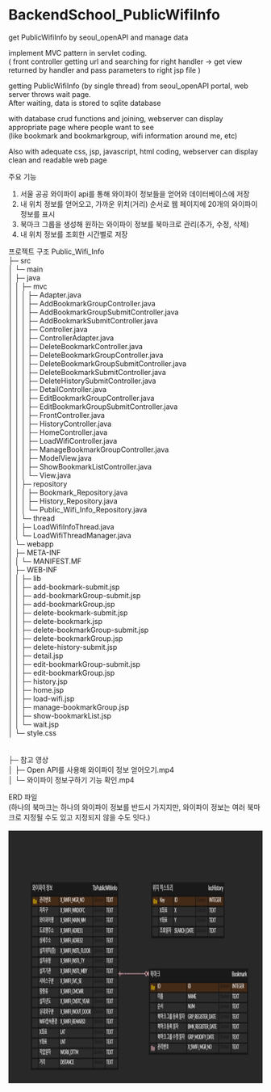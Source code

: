 # BackendSchool_PublicWifiInfo
  get PublicWifiInfo by seoul_openAPI and manage data

implement MVC pattern in servlet coding. <br>
( front controller getting url and searching for right handler ->
                   get view returned by handler and pass parameters to right jsp file )

getting PublicWifiInfo (by single thread) from seoul_openAPI portal, web server throws wait page. <br>
After waiting, data is stored to sqlite database

with database crud functions and joining, webserver can display appropriate page where people want to see <br>
(like bookmark and bookmarkgroup, wifi information around me, etc)

Also with adequate css, jsp, javascript, html coding, webserver can display clean and readable web page 

주요 기능
1. 서울 공공 와이파이 api를 통해 와이파이 정보들을 얻어와 데이터베이스에 저장
2. 내 위치 정보를 얻어오고, 가까운 위치(거리) 순서로 웹 페이지에 20개의 와이파이 정보를 표시
3. 북마크 그룹을 생성해 원하는 와이파이 정보를 북마크로 관리(추가, 수정, 삭제)
4. 내 위치 정보를 조회한 시간별로 저장

프로젝트 구조
Public_Wifi_Info                                                                                 
├─ src                                                   
│  └─ main                                               
│     ├─ java                                            
│     │  ├─ mvc                                          
│     │  │  ├─ Adapter.java                              
│     │  │  ├─ AddBookmarkGroupController.java           
│     │  │  ├─ AddBookmarkGroupSubmitController.java     
│     │  │  ├─ AddBookmarkSubmitController.java          
│     │  │  ├─ Controller.java                           
│     │  │  ├─ ControllerAdapter.java                    
│     │  │  ├─ DeleteBookmarkController.java             
│     │  │  ├─ DeleteBookmarkGroupController.java        
│     │  │  ├─ DeleteBookmarkGroupSubmitController.java  
│     │  │  ├─ DeleteBookmarkSubmitController.java       
│     │  │  ├─ DeleteHistorySubmitController.java        
│     │  │  ├─ DetailController.java                     
│     │  │  ├─ EditBookmarkGroupController.java          
│     │  │  ├─ EditBookmarkGroupSubmitController.java    
│     │  │  ├─ FrontController.java                      
│     │  │  ├─ HistoryController.java                    
│     │  │  ├─ HomeController.java                       
│     │  │  ├─ LoadWifiController.java                   
│     │  │  ├─ ManageBookmarkGroupController.java        
│     │  │  ├─ ModelView.java                            
│     │  │  ├─ ShowBookmarkListController.java           
│     │  │  └─ View.java                                 
│     │  ├─ repository                                   
│     │  │  ├─ Bookmark_Repository.java                  
│     │  │  ├─ History_Repository.java                   
│     │  │  └─ Public_Wifi_Info_Repository.java          
│     │  └─ thread                                       
│     │     ├─ LoadWifiInfoThread.java                   
│     │     └─ LoadWifiThreadManager.java                
│     └─ webapp                                          
│        ├─ META-INF                                     
│        │  └─ MANIFEST.MF                               
│        ├─ WEB-INF                                      
│        │  ├─ lib                                       
│        │  ├─ add-bookmark-submit.jsp                   
│        │  ├─ add-bookmarkGroup-submit.jsp              
│        │  ├─ add-bookmarkGroup.jsp                     
│        │  ├─ delete-bookmark-submit.jsp                
│        │  ├─ delete-bookmark.jsp                       
│        │  ├─ delete-bookmarkGroup-submit.jsp           
│        │  ├─ delete-bookmarkGroup.jsp                  
│        │  ├─ delete-history-submit.jsp                 
│        │  ├─ detail.jsp                                
│        │  ├─ edit-bookmarkGroup-submit.jsp             
│        │  ├─ edit-bookmarkGroup.jsp                    
│        │  ├─ history.jsp                               
│        │  ├─ home.jsp                                  
│        │  ├─ load-wifi.jsp                             
│        │  ├─ manage-bookmarkGroup.jsp                  
│        │  ├─ show-bookmarkList.jsp                     
│        │  └─ wait.jsp                                  
│        └─ style.css                                    
<br>                        
├─ 참고 영상                                                 
│  ├─ Open API를 사용해 와이파이 정보 얻어오기.mp4                     
│  └─ 와이파이 정보구하기 기능 확인.mp4                                                

ERD 파일 <br>
(하나의 북마크는 하나의 와이파이 정보를 반드시 가지지만, 와이파이 정보는 여러 북마크로 지정될 수도 있고 지정되지 않을 수도 잇다.) <br><br>
<img width="800px" height="500px" src = "./ERD_capture.PNG">
